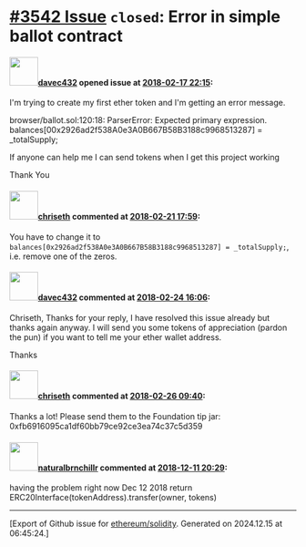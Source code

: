 # [\#3542 Issue](https://github.com/ethereum/solidity/issues/3542) `closed`: Error in simple ballot contract

#### <img src="https://avatars.githubusercontent.com/u/36576602?v=4" width="50">[davec432](https://github.com/davec432) opened issue at [2018-02-17 22:15](https://github.com/ethereum/solidity/issues/3542):

I'm trying to create my first ether token and I'm getting an error message.  

browser/ballot.sol:120:18: ParserError: Expected primary expression.
        balances[00x2926ad2f538A0e3A0B667B58B3188c9968513287] = _totalSupply;

If anyone can help me I can send tokens when I get this project working

Thank You



#### <img src="https://avatars.githubusercontent.com/u/9073706?v=4" width="50">[chriseth](https://github.com/chriseth) commented at [2018-02-21 17:59](https://github.com/ethereum/solidity/issues/3542#issuecomment-367414422):

You have to change it to `balances[0x2926ad2f538A0e3A0B667B58B3188c9968513287] = _totalSupply;`, i.e. remove one of the zeros.

#### <img src="https://avatars.githubusercontent.com/u/36576602?v=4" width="50">[davec432](https://github.com/davec432) commented at [2018-02-24 16:06](https://github.com/ethereum/solidity/issues/3542#issuecomment-368238497):

Chriseth, Thanks for your reply, I have resolved this issue already but thanks again anyway.  I will send you some tokens of appreciation (pardon the pun) if you want to tell me your ether wallet address.

Thanks

#### <img src="https://avatars.githubusercontent.com/u/9073706?v=4" width="50">[chriseth](https://github.com/chriseth) commented at [2018-02-26 09:40](https://github.com/ethereum/solidity/issues/3542#issuecomment-368443038):

Thanks a lot! Please send them to the Foundation tip jar: 0xfb6916095ca1df60bb79ce92ce3ea74c37c5d359

#### <img src="https://avatars.githubusercontent.com/u/44586771?v=4" width="50">[naturalbrnchillr](https://github.com/naturalbrnchillr) commented at [2018-12-11 20:29](https://github.com/ethereum/solidity/issues/3542#issuecomment-446350400):

having the problem right now Dec 12 2018
    return ERC20Interface(tokenAddress).transfer(owner, tokens)


-------------------------------------------------------------------------------



[Export of Github issue for [ethereum/solidity](https://github.com/ethereum/solidity). Generated on 2024.12.15 at 06:45:24.]

